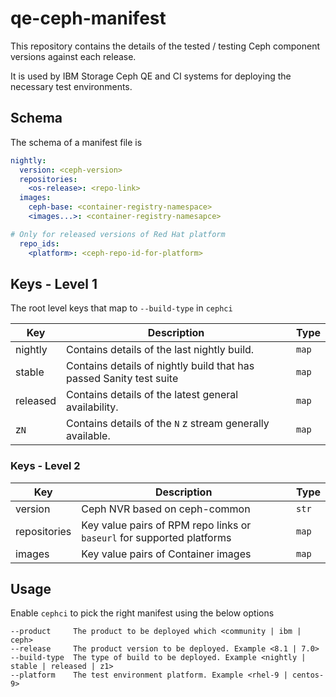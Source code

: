 # qe-ceph-manifest

This repository contains the details of the tested / testing Ceph component
versions against each release.

It is used by IBM Storage Ceph QE and CI systems for deploying the necessary
test environments.

## Schema

The schema of a manifest file is

```yaml
nightly:
  version: <ceph-version>
  repositories:
    <os-release>: <repo-link>
  images:
    ceph-base: <container-registry-namespace>
    <images...>: <container-registry-namesapce>

# Only for released versions of Red Hat platform
  repo_ids:
    <platform>: <ceph-repo-id-for-platform>
```

## Keys - Level 1

The root level keys that map to `--build-type` in `cephci`

| Key | Description | Type |
| --- | ----------- | ---- |
| nightly | Contains details of the last nightly build. | `map` |
| stable | Contains details of nightly build that has passed Sanity test suite | `map` |
| released | Contains details of the latest general availability. | `map` |
| z`N` | Contains details of the `N` z stream generally available. | `map` |

### Keys - Level 2

| Key | Description | Type |
| --- | ----------- | ---- |
| version | Ceph NVR based on ceph-common | `str` |
| repositories | Key value pairs of RPM repo links or `baseurl` for supported platforms | `map` |
| images | Key value pairs of Container images | `map` |

## Usage

Enable `cephci` to pick the right manifest using the below options

```
--product     The product to be deployed which <community | ibm | ceph>
--release     The product version to be deployed. Example <8.1 | 7.0>
--build-type  The type of build to be deployed. Example <nightly | stable | released | z1>
--platform    The test environment platform. Example <rhel-9 | centos-9>
```
